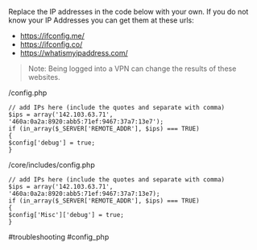Replace the IP addresses in the code below with your own. If you do not know your IP Addresses you can get them at these urls:
- https://ifconfig.me/
- https://ifconfig.co/
- https://whatismyipaddress.com/

> Note: Being logged into a VPN can change the results of these websites.


/config.php  
  
```  
// add IPs here (include the quotes and separate with comma)  
$ips = array('142.103.63.71', '460a:0a2a:8920:abb5:71ef:9467:37a7:13e7');  
if (in_array($_SERVER['REMOTE_ADDR'], $ips) === TRUE)  
{  
$config['debug'] = true;  
}  
```  
  
/core/includes/config.php  
  
```  
// add IPs here (include the quotes and separate with comma)  
$ips = array('142.103.63.71', '460a:0a2a:8920:abb5:71ef:9467:37a7:13e7);  
if (in_array($_SERVER['REMOTE_ADDR'], $ips) === TRUE)  
{  
$config['Misc']['debug'] = true;  
}  
```

#troubleshooting #config_php 